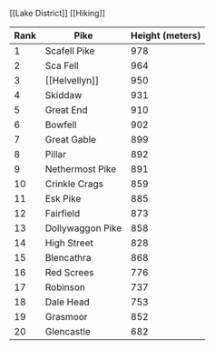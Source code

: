[[Lake District]]
[[Hiking]]

| Rank | Pike             | Height (meters) |
| ---- | ---------------- | --------------- |
| 1    | Scafell Pike     | 978             |
| 2    | Sca Fell         | 964             |
| 3    | [[Helvellyn]]    | 950             |
| 4    | Skiddaw          | 931             |
| 5    | Great End        | 910             |
| 6    | Bowfell          | 902             |
| 7    | Great Gable      | 899             |
| 8    | Pillar           | 892             |
| 9    | Nethermost Pike  | 891             |
| 10   | Crinkle Crags    | 859             |
| 11   | Esk Pike         | 885             |
| 12   | Fairfield        | 873             |
| 13   | Dollywaggon Pike | 858             |
| 14   | High Street      | 828             |
| 15   | Blencathra       | 868             |
| 16   | Red Screes       | 776             |
| 17   | Robinson         | 737             |
| 18   | Dale Head        | 753             |
| 19   | Grasmoor         | 852             |
| 20   | Glencastle       | 682             |